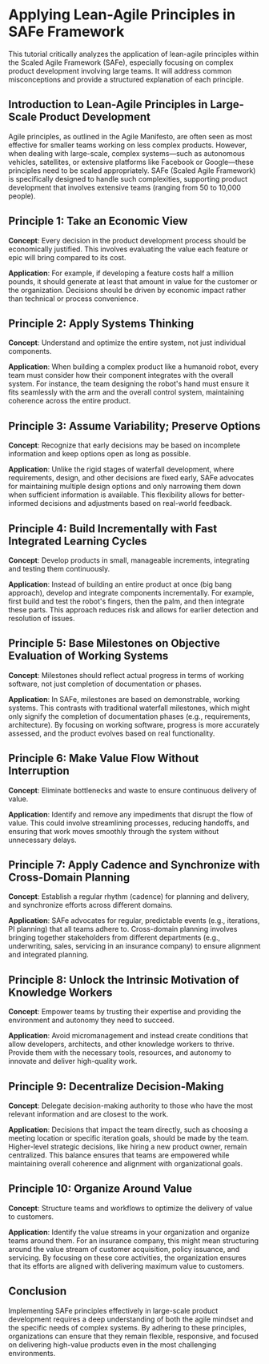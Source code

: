 # Applying Lean-Agile Principles in SAFe Framework

This tutorial critically analyzes the application of lean-agile principles within the Scaled Agile Framework (SAFe), especially focusing on complex product development involving large teams. It will address common misconceptions and provide a structured explanation of each principle.

## Introduction to Lean-Agile Principles in Large-Scale Product Development

Agile principles, as outlined in the Agile Manifesto, are often seen as most effective for smaller teams working on less complex products. However, when dealing with large-scale, complex systems—such as autonomous vehicles, satellites, or extensive platforms like Facebook or Google—these principles need to be scaled appropriately. SAFe (Scaled Agile Framework) is specifically designed to handle such complexities, supporting product development that involves extensive teams (ranging from 50 to 10,000 people).

## Principle 1: Take an Economic View

**Concept**: Every decision in the product development process should be economically justified. This involves evaluating the value each feature or epic will bring compared to its cost.

**Application**: For example, if developing a feature costs half a million pounds, it should generate at least that amount in value for the customer or the organization. Decisions should be driven by economic impact rather than technical or process convenience.

## Principle 2: Apply Systems Thinking

**Concept**: Understand and optimize the entire system, not just individual components.

**Application**: When building a complex product like a humanoid robot, every team must consider how their component integrates with the overall system. For instance, the team designing the robot's hand must ensure it fits seamlessly with the arm and the overall control system, maintaining coherence across the entire product.

## Principle 3: Assume Variability; Preserve Options

**Concept**: Recognize that early decisions may be based on incomplete information and keep options open as long as possible.

**Application**: Unlike the rigid stages of waterfall development, where requirements, design, and other decisions are fixed early, SAFe advocates for maintaining multiple design options and only narrowing them down when sufficient information is available. This flexibility allows for better-informed decisions and adjustments based on real-world feedback.

## Principle 4: Build Incrementally with Fast Integrated Learning Cycles

**Concept**: Develop products in small, manageable increments, integrating and testing them continuously.

**Application**: Instead of building an entire product at once (big bang approach), develop and integrate components incrementally. For example, first build and test the robot's fingers, then the palm, and then integrate these parts. This approach reduces risk and allows for earlier detection and resolution of issues.

## Principle 5: Base Milestones on Objective Evaluation of Working Systems

**Concept**: Milestones should reflect actual progress in terms of working software, not just completion of documentation or phases.

**Application**: In SAFe, milestones are based on demonstrable, working systems. This contrasts with traditional waterfall milestones, which might only signify the completion of documentation phases (e.g., requirements, architecture). By focusing on working software, progress is more accurately assessed, and the product evolves based on real functionality.

## Principle 6: Make Value Flow Without Interruption

**Concept**: Eliminate bottlenecks and waste to ensure continuous delivery of value.

**Application**: Identify and remove any impediments that disrupt the flow of value. This could involve streamlining processes, reducing handoffs, and ensuring that work moves smoothly through the system without unnecessary delays.

## Principle 7: Apply Cadence and Synchronize with Cross-Domain Planning

**Concept**: Establish a regular rhythm (cadence) for planning and delivery, and synchronize efforts across different domains.

**Application**: SAFe advocates for regular, predictable events (e.g., iterations, PI planning) that all teams adhere to. Cross-domain planning involves bringing together stakeholders from different departments (e.g., underwriting, sales, servicing in an insurance company) to ensure alignment and integrated planning.

## Principle 8: Unlock the Intrinsic Motivation of Knowledge Workers

**Concept**: Empower teams by trusting their expertise and providing the environment and autonomy they need to succeed.

**Application**: Avoid micromanagement and instead create conditions that allow developers, architects, and other knowledge workers to thrive. Provide them with the necessary tools, resources, and autonomy to innovate and deliver high-quality work.

## Principle 9: Decentralize Decision-Making

**Concept**: Delegate decision-making authority to those who have the most relevant information and are closest to the work.

**Application**: Decisions that impact the team directly, such as choosing a meeting location or specific iteration goals, should be made by the team. Higher-level strategic decisions, like hiring a new product owner, remain centralized. This balance ensures that teams are empowered while maintaining overall coherence and alignment with organizational goals.

## Principle 10: Organize Around Value

**Concept**: Structure teams and workflows to optimize the delivery of value to customers.

**Application**: Identify the value streams in your organization and organize teams around them. For an insurance company, this might mean structuring around the value stream of customer acquisition, policy issuance, and servicing. By focusing on these core activities, the organization ensures that its efforts are aligned with delivering maximum value to customers.

## Conclusion

Implementing SAFe principles effectively in large-scale product development requires a deep understanding of both the agile mindset and the specific needs of complex systems. By adhering to these principles, organizations can ensure that they remain flexible, responsive, and focused on delivering high-value products even in the most challenging environments.